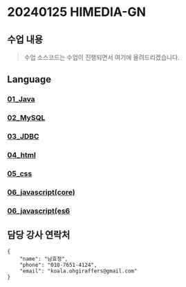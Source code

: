 # 20240125 HIMEDIA-GN 
## 수업 내용
> 수업 소스코드는 수업이 진행되면서 여기에 올려드리겠습니다.

## Language
### [01_Java](https://github.com/20240125-himedia/01_java)
### [02_MySQL](https://github.com/20240125-himedia/02_MySQL)
### [03_JDBC](https://github.com/20240125-himedia/03_jdbc)
### [04_html](https://github.com/20240125-himedia/04_html)
### [05_css](https://github.com/20240125-himedia/05_css)
### [06_javascript(core)](https://github.com/20240125-himedia/06_javascript_core)
### [06_javascript(es6](https://github.com/20240125-himedia/06_javascript_es6)
## 담당 강사 연락처
```
{
    "name": "남효정",
    "phone": "010-7651-4124",
    "email": "koala.ohgiraffers@gmail.com"
}
```
